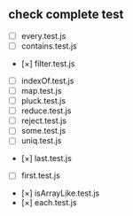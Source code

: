 ## check complete test

- [ ] every.test.js
- [ ] contains.test.js
- [×] filter.test.js
- [ ] indexOf.test.js
- [ ] map.test.js
- [ ] pluck.test.js
- [ ] reduce.test.js
- [ ] reject.test.js
- [ ] some.test.js
- [ ] uniq.test.js
- [×] last.test.js
- [ ] first.test.js
- [×] isArrayLike.test.js
- [×] each.test.js
